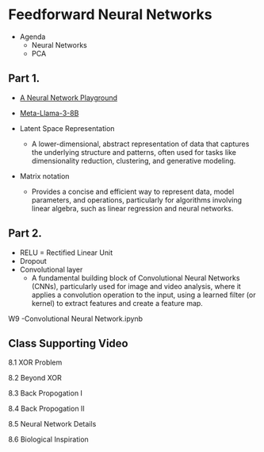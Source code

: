 # Feedforward Neural Networks

* Agenda
  - Neural Networks
  - PCA

## Part 1.

* [A Neural Network Playground](https://playground.tensorflow.org/#activation=tanh&batchSize=10&dataset=circle&regDataset=reg-plane&learningRate=0.03&regularizationRate=0&noise=0&networkShape=5,4&seed=0.56015&showTestData=false&discretize=false&percTrainData=50&x=true&y=true&xTimesY=true&xSquared=true&ySquared=true&cosX=false&sinX=true&cosY=false&sinY=true&collectStats=false&problem=classification&initZero=false&hideText=false)

* [Meta-Llama-3-8B](https://huggingface.co/meta-llama/Meta-Llama-3-8B)

* Latent Space Representation
  - A lower-dimensional, abstract representation of data that captures the underlying structure and patterns, often used for tasks like dimensionality reduction, clustering, and generative modeling.

* Matrix notation
  - Provides a concise and efficient way to represent data, model parameters, and operations, particularly for algorithms involving linear algebra, such as linear regression and neural networks.
 
## Part 2.

* RELU = Rectified Linear Unit
* Dropout
* Convolutional layer
  - A fundamental building block of Convolutional Neural Networks (CNNs), particularly used for image and video analysis, where it applies a convolution operation to the input, using a learned filter (or kernel) to extract features and create a feature map.
  
W9 -Convolutional Neural Network.ipynb

## Class Supporting Video

8.1 XOR Problem

8.2 Beyond XOR

8.3 Back Propogation I

8.4 Back Propogation II

8.5 Neural Network Details

8.6 Biological Inspiration
